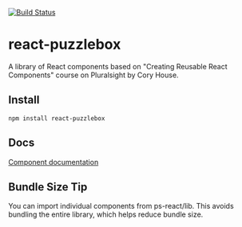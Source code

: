 [![Build Status](https://travis-ci.org/Matus-Stastny/react-puzzlebox.svg?branch=master)](https://travis-ci.org/Matus-Stastny/react-puzzlebox)

# react-puzzlebox

A library of React components based on "Creating Reusable React Components" course on Pluralsight by Cory House.

## Install
```
npm install react-puzzlebox
```

## Docs
[Component documentation](http://matus-stastny.github.io/react-puzzlebox/)

## Bundle Size Tip
You can import individual components from ps-react/lib. This avoids bundling the entire library, which helps reduce bundle size.

